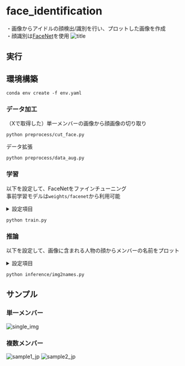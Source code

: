 # face_identification
・画像からアイドルの顔検出/識別を行い、プロットした画像を作成  
・顔識別は[FaceNet](https://github.com/timesler/facenet-pytorch)を使用
![title](https://github.com/user-attachments/assets/aad75e6f-0831-4bc8-9574-7c04afe4e644)

## 実行
## 環境構築
```
conda env create -f env.yaml
```

### データ加工
（Xで取得した）単一メンバーの画像から顔画像の切り取り
```
python preprocess/cut_face.py
```
データ拡張
```
python preprocess/data_aug.py
```

### 学習
以下を設定して、FaceNetをファインチューニング  
事前学習モデルは`weights/facenet`から利用可能
<details><summary>設定項目</summary>

・`DATANAME`    ：学習に使用するデータ  
・`LISTNAME`    ：メンバーのリスト  
・`AUG_DIR`     ：データ拡張を行ったデータ  
・`AUG_SIZE`    ：1枚の画像に対してデータ拡張で増やす枚数  
・`DEVICE`      ：cuda or mps or cpu  

</details>

```
python train.py
```

### 推論
以下を設定して、画像に含まれる人物の顔からメンバーの名前をプロット
<details><summary>設定項目</summary>

・`MODELPATH`   ：FaceNet model  
・`IMG_PATH`    ：プロットする画像  
・`MEMBER_LIST` ：メンバーのリスト  
・`MEMBER_ENJP` ：メンバーの名前の日本語/英語データ  
・`FONT_PATH`   ：使用するフォント  
・`FONT_SIZE`   ：使用するフォントサイズ（normal or large）  
・`DEVICE`      ：cuda or mps or cpu  
・`JP`          ：プロット（日本語 or 英語）

</details>

```
python inference/img2names.py
```


## サンプル
### 単一メンバー
![single_img](https://github.com/user-attachments/assets/9aa4becc-a0ac-4780-93a0-c54c3651d842)
### 複数メンバー
![sample1_jp](https://github.com/user-attachments/assets/0fe74957-5d7d-47eb-8242-8ad3ddfbbea3)
![sample2_jp](https://github.com/user-attachments/assets/b3cfd422-daa9-4f92-bc13-d288ddb2695c)